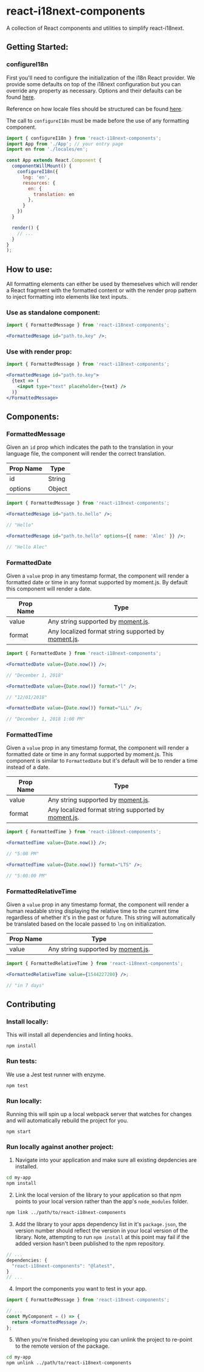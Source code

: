 # react-i18next-components

A collection of React components and utilities to simplify react-i18next.

## Getting Started:

### configureI18n

First you'll need to configure the initialization of the i18n React provider. We provide some defaults on top of the i18next configuration but you can override any property as necessary. Options and their defaults can be found [here](https://www.i18next.com/overview/configuration-options).

Reference on how locale files should be structured can be found [here](https://www.i18next.com/misc/json-format).

The call to `configureI18n` must be made before the use of any formatting component.

```jsx
import { configureI18n } from 'react-i18next-components';
import App from './App'; // your entry page
import ​en from './locales/en';

const App extends React.Component {
  componentWillMount() {
    configureI18n({
      lng: 'en',
      resources: {
        en: {
          translation: en
        },
      }
    })
  }

  render() {
    // ...
  }
}
);
```

## How to use:

All formatting elements can either be used by themeselves which will render a React fragment with the formatted content or with the render prop pattern to inject formatting into elements like text inputs.

### Use as standalone component:

```jsx
import { FormattedMessage } from 'react-i18next-components';

<FormattedMesage id="path.to.key" />;
```

### Use with render prop:

```jsx
import { FormattedMessage } from 'react-i18next-components';

<FormattedMesage id="path.to.key">
  {text => (
    <input type="text" placeholder={text} />
  )}
</FormattedMessage>
```

## Components:

### FormattedMessage

Given an `id` prop which indicates the path to the translation in your language file, the component will render the correct translation.

| Prop Name | Type   |
| --------- | ------ |
| id        | String |
| options   | Object |

```jsx
import { FormattedMessage } from 'react-i18next-components';

<FormattedMesage id="path.to.hello" />;

// "Hello"

<FormattedMesage id="path.to.hello" options={{ name: 'Alec' }} />;

// "Hello Alec"
```

### FormattedDate

Given a `value` prop in any timestamp format, the component will render a formatted date or time in any format supported by moment.js. By default this component will render a date.

| Prop Name | Type                                                                                                  |
| --------- | ----------------------------------------------------------------------------------------------------- |
| value     | Any string supported by [moment.js](https://momentjs.com/docs/#/parsing/).                            |
| format    | Any localized format string supported by [moment.js](https://momentjs.com/docs/#/displaying/format/). |

```jsx
import { FormattedDate } from 'react-i18next-components';

<FormattedDate value={Date.now()} />;

// "December 1, 2018"

<FormattedDate value={Date.now()} format="l" />;

// "12/01/2018"

<FormattedDate value={Date.now()} format="LLL" />;

// "December 1, 2018 1:08 PM"
```

### FormattedTime

Given a `value` prop in any timestamp format, the component will render a formatted date or time in any format supported by moment.js. This component is similar to `FormattedDate` but it's default will be to render a time instead of a date.

| Prop Name | Type                                                                                                  |
| --------- | ----------------------------------------------------------------------------------------------------- |
| value     | Any string supported by [moment.js](https://momentjs.com/docs/#/parsing/).                            |
| format    | Any localized format string supported by [moment.js](https://momentjs.com/docs/#/displaying/format/). |

```jsx
import { FormattedTime } from 'react-i18next-components';

<FormattedTime value={Date.now()} />;

// "5:00 PM"

<FormattedTime value={Date.now()} format="LTS" />;

// "5:00:00 PM"
```

### FormattedRelativeTime

Given a `value` prop in any timestamp format, the component will render a human readable string displaying the relative time to the current time regardless of whether it's in the past or future. This string will automatically be translated based on the locale passed to `lng` on initialization.

| Prop Name | Type                                                                       |
| --------- | -------------------------------------------------------------------------- |
| value     | Any string supported by [moment.js](https://momentjs.com/docs/#/parsing/). |

```jsx
import { FormattedRelativeTime } from 'react-i18next-components';

<FormattedRelativeTime value={1544227200} />;

// "in 7 days"
```

## Contributing

### Install locally:

This will install all dependencies and linting hooks.

```
npm install
```

### Run tests:

We use a Jest test runner with enzyme.

```
npm test
```

### Run locally:

Running this will spin up a local webpack server that watches for changes and will automatically rebuild the project for you.

```
npm start
```

### Run locally against another project:

1. Navigate into your application and make sure all existing depdencies are installed.

```sh
cd my-app
npm install
```

2. Link the local version of the library to your application so that npm points to your local version rather than the app's `node_modules` folder.

```sh
npm link ../path/to/react-i18next-components
```

3. Add the library to your apps dependency list in it's `package.json`, the version number should reflect the version in your local version of the library. Note, attempting to run `npm install` at this point may fail if the added version hasn't been published to the npm repository.

```js
// ...
dependencies: {
  "react-i18next-components": "@latest",
}
// ...
```

4. Import the components you want to test in your app.

```jsx
import { FormattedMessage } from 'react-i18next-components';

// ...
const MyComponent = () => {
  return <FormattedMessage />;
};
```

5. When you're finished developing you can unlink the project to re-point to the remote version of the package.

```sh
cd my-app
npm unlink ../path/to/react-i18next-components
```
